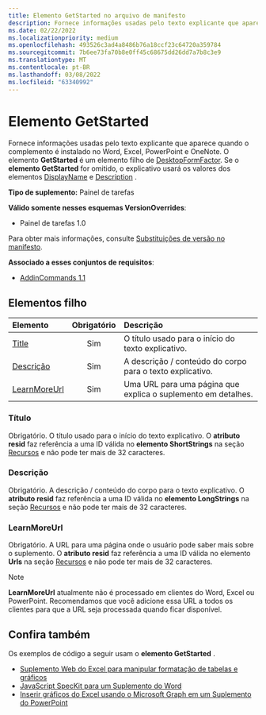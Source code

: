 ```yaml
---
title: Elemento GetStarted no arquivo de manifesto
description: Fornece informações usadas pelo texto explicante que aparece quando o complemento é instalado no Word, Excel, PowerPoint e OneNote.
ms.date: 02/22/2022
ms.localizationpriority: medium
ms.openlocfilehash: 493526c3ad4a8486b76a18ccf23c64720a359784
ms.sourcegitcommit: 7b6ee73fa70b8e0ff45c68675dd26dd7a7b8c3e9
ms.translationtype: MT
ms.contentlocale: pt-BR
ms.lasthandoff: 03/08/2022
ms.locfileid: "63340992"
---
```

# <a name="getstarted-element"></a>Elemento GetStarted

Fornece informações usadas pelo texto explicante que aparece quando o complemento é instalado no Word, Excel, PowerPoint e OneNote. O elemento **GetStarted** é um elemento filho de [DesktopFormFactor](desktopformfactor.md). Se o **elemento GetStarted** for omitido, o explicativo usará os valores dos elementos [DisplayName](displayname.md) e [Description](description.md) .

**Tipo de suplemento:** Painel de tarefas

**Válido somente nesses esquemas VersionOverrides**:

- Painel de tarefas 1.0

Para obter mais informações, consulte [Substituições de versão no manifesto](../../develop/add-in-manifests.md#version-overrides-in-the-manifest).

**Associado a esses conjuntos de requisitos**:

- [AddinCommands 1.1](../requirement-sets/add-in-commands-requirement-sets.md)

## <a name="child-elements"></a>Elementos filho

| Elemento                       | Obrigatório | Descrição                                        |
|:------------------------------|:--------:|:---------------------------------------------------|
| [Title](#title)               | Sim      | O título usado para o início do texto explicativo.     |
| [Descrição](#description)   | Sim      | A descrição / conteúdo do corpo para o texto explicativo.|
| [LearnMoreUrl](#learnmoreurl) | Sim       | Uma URL para uma página que explica o suplemento em detalhes.   |

### <a name="title"></a>Título 

Obrigatório. O título usado para o início do texto explicativo. O **atributo resid** faz referência a uma ID válida no **elemento ShortStrings** na seção [Recursos](resources.md) e não pode ter mais de 32 caracteres.

### <a name="description"></a>Descrição

Obrigatório. A descrição / conteúdo do corpo para o texto explicativo. O **atributo resid** faz referência a uma ID válida no **elemento LongStrings** na seção [Recursos](resources.md) e não pode ter mais de 32 caracteres.

### <a name="learnmoreurl"></a>LearnMoreUrl

Obrigatório. A URL para uma página onde o usuário pode saber mais sobre o suplemento. O **atributo resid** faz referência a uma ID válida no elemento **Urls** na seção [Recursos](resources.md) e não pode ter mais de 32 caracteres.

> [!NOTE]
> **LearnMoreUrl** atualmente não é processado em clientes do Word, Excel ou PowerPoint. Recomendamos que você adicione essa URL a todos os clientes para que a URL seja processada quando ficar disponível. 

## <a name="see-also"></a>Confira também

Os exemplos de código a seguir usam o **elemento GetStarted** .

* [Suplemento Web do Excel para manipular formatação de tabelas e gráficos](https://github.com/OfficeDev/Excel-Add-in-JavaScript-SalesTracker)
* [JavaScript SpecKit para um Suplemento do Word](https://github.com/OfficeDev/Word-Add-in-JS-SpecKit)
* [Inserir gráficos do Excel usando o Microsoft Graph em um Suplemento do PowerPoint](https://github.com/OfficeDev/PowerPoint-Add-in-Microsoft-Graph-ASPNET-InsertChart)
